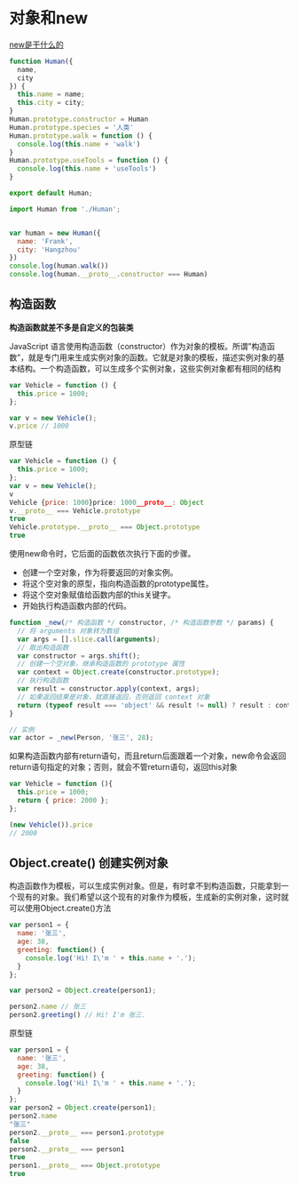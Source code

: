 # 对象和new

[new是干什么的](<https://juejin.im/post/584e1ac50ce463005c618ca2>)

```javascript
function Human({
  name,
  city
}) {
  this.name = name;
  this.city = city;
}
Human.prototype.constructor = Human
Human.prototype.species = '人类'
Human.prototype.walk = function () {
  console.log(this.name + 'walk')
}
Human.prototype.useTools = function () {
  console.log(this.name + 'useTools')
}

export default Human;
```

```javascript
import Human from './Human';


var human = new Human({
  name: 'Frank',
  city: 'Hangzhou'
})
console.log(human.walk())
console.log(human.__proto__.constructor === Human)
```



## 构造函数
**构造函数就差不多是自定义的包装类**

JavaScript 语言使用构造函数（constructor）作为对象的模板。所谓”构造函数”，就是专门用来生成实例对象的函数。它就是对象的模板，描述实例对象的基本结构。一个构造函数，可以生成多个实例对象，这些实例对象都有相同的结构

```javascript
var Vehicle = function () {
  this.price = 1000;
};

var v = new Vehicle();
v.price // 1000
```

原型链

```javascript
var Vehicle = function () {
  this.price = 1000;
};
var v = new Vehicle();
v
Vehicle {price: 1000}price: 1000__proto__: Object
v.__proto__ === Vehicle.prototype
true
Vehicle.prototype.__proto__ === Object.prototype
true
```

使用new命令时，它后面的函数依次执行下面的步骤。

- 创建一个空对象，作为将要返回的对象实例。
- 将这个空对象的原型，指向构造函数的prototype属性。
- 将这个空对象赋值给函数内部的this关键字。
- 开始执行构造函数内部的代码。

```javascript
function _new(/* 构造函数 */ constructor, /* 构造函数参数 */ params) {
  // 将 arguments 对象转为数组
  var args = [].slice.call(arguments);
  // 取出构造函数
  var constructor = args.shift();
  // 创建一个空对象，继承构造函数的 prototype 属性
  var context = Object.create(constructor.prototype);
  // 执行构造函数
  var result = constructor.apply(context, args);
  // 如果返回结果是对象，就直接返回，否则返回 context 对象
  return (typeof result === 'object' && result != null) ? result : context;
}

// 实例
var actor = _new(Person, '张三', 28);
```

如果构造函数内部有return语句，而且return后面跟着一个对象，new命令会返回return语句指定的对象；否则，就会不管return语句，返回this对象
```javascript
var Vehicle = function (){
  this.price = 1000;
  return { price: 2000 };
};

(new Vehicle()).price
// 2000
```

## Object.create() 创建实例对象
构造函数作为模板，可以生成实例对象。但是，有时拿不到构造函数，只能拿到一个现有的对象。我们希望以这个现有的对象作为模板，生成新的实例对象，这时就可以使用Object.create()方法

```javascript
var person1 = {
  name: '张三',
  age: 38,
  greeting: function() {
    console.log('Hi! I\'m ' + this.name + '.');
  }
};

var person2 = Object.create(person1);

person2.name // 张三
person2.greeting() // Hi! I'm 张三.
```

原型链

```javascript
var person1 = {
  name: '张三',
  age: 38,
  greeting: function() {
    console.log('Hi! I\'m ' + this.name + '.');
  }
};
var person2 = Object.create(person1);
person2.name
"张三"
person2.__proto__ === person1.prototype
false
person2.__proto__ === person1
true
person1.__proto__ === Object.prototype
true
```

